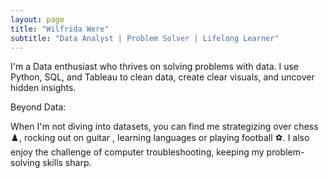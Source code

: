 ```yaml
---
layout: page
title: "Wilfrida Were" 
subtitle: "Data Analyst | Problem Solver | Lifelong Learner"
---
```

I'm a Data enthusiast who thrives on solving problems with data. I use Python, SQL, and Tableau to clean data, create clear visuals, and uncover hidden insights.

Beyond Data:

When I'm not diving into datasets, you can find me strategizing over chess ♟️, rocking out on guitar , learning languages or playing football ⚽️. I also enjoy the challenge of computer troubleshooting, keeping my problem-solving skills sharp.
